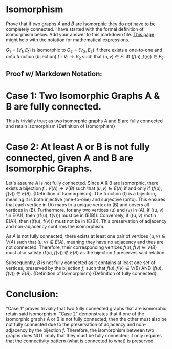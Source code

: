 # Isomorphism

Prove that if two graphs $A$ and $B$ are isomorphic they do *not* have to
be completely connected. I have started with the formal definition of
isomorphism below. Add your answer to this markdown file. [This
page](https://docs.github.com/en/get-started/writing-on-github/working-with-advanced-formatting/writing-mathematical-expressions)
might help with the notation for mathematical expressions.

$G_1=(V_1 , E_1)$ is isomorphic to $G_2 = (V_2, E_2)$ if there exists a
one-to-one and onto function (bijection) $f: V_1 \rightarrow V_2$ such that $(u,v)
\in E_1$ iff $(f(u),f(v)) \in E_2$.

Proof w/ Markdown Notation:
----------------------------
# Case 1: Two Isomorphic Graphs A & B are fully connected.
This is trivially true; as two isomorphic graphs $A$ and $B$ are fully connected and retain isomorphism {Definition of Isomorphism}

# Case 2: At least A or B is not fully connected, given A and B are Isomorphic Graphs.
Let's assume $A$ is not fully connected. Since A & B are isomorphic, there exists a bijection $f: V(A) \rightarrow V(B)$ such that $(u,v) \in E(A)$ if and only if $(f(u),f(v)) \in E(B)$. {Definition of Isomorphism}. The function \(f\) is a bijection, meaning it is both injective (one-to-one) and surjective (onto). This ensures that each vertice in \(A\) maps to a unique vertex in \(B\) and covers all vertices in \(B\). Furthermore, for any two vertices \(u\) and \(v\) in \(A\), if \((u, v) \in E(A)\), then \((f(u), f(v))\) must be in \(E(B)\). Conversely, if \((u, v) \notin E(A)\), then \((f(u), f(v))\) must not be in \(E(B)\). This preservation of adjacency and non-adjacency confirms the isomorphism.

As $A$ is not fully connected, there exists at least one pair of vertices $(u,v) \in V(A)$ such that $(u,v) \notin E(A)$, meaning they have no adjacency and thus are not connected. Therefore, their corresponding vertices $f(u), f(v) \in V(B)$ must also satisfy $(f(u), f(v)) \notin E(B)$ as the bijection $f$ preserves said relation.

Subsequently, $B$ is not fully connected as it contains at least one set of vertices, preserved by the bijection $f$, such that $f(u), f(v) \in V(B)$ AND $(f(u), f(v)) \notin E(B)$. {Definition of Isomorphism} {Definition of fully connected}


# Conclusion:
"Case 1" proves trivially that two fully connected graphs that are isomorphic retain said isomorphism. "Case 2" demonstrates that if one of the isomorphic graphs A or B is not fully connected, then the other must also be not fully connected due to the preservation of adjacency and non-adjacency by the bijection $f$. Therefore, the isomorphism between two graphs does NOT imply that they must be fully connected; it only requires that the connectivity pattern (what is connected to what) is preserved.
